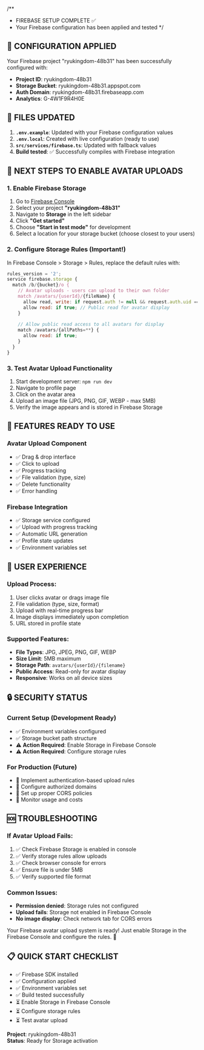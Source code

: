 /**
 * FIREBASE SETUP COMPLETE ✅
 * Your Firebase configuration has been applied and tested
 */

## 🎉 CONFIGURATION APPLIED

Your Firebase project "ryukingdom-48b31" has been successfully configured with:

- **Project ID**: ryukingdom-48b31
- **Storage Bucket**: ryukingdom-48b31.appspot.com
- **Auth Domain**: ryukingdom-48b31.firebaseapp.com
- **Analytics**: G-4W1F9R4H0E

## 📁 FILES UPDATED

1. **`.env.example`**: Updated with your Firebase configuration values
2. **`.env.local`**: Created with live configuration (ready to use)
3. **`src/services/firebase.ts`**: Updated with fallback values
4. **Build tested**: ✅ Successfully compiles with Firebase integration

## 🚀 NEXT STEPS TO ENABLE AVATAR UPLOADS

### 1. **Enable Firebase Storage**
1. Go to [Firebase Console](https://console.firebase.google.com/)
2. Select your project **"ryukingdom-48b31"**
3. Navigate to **Storage** in the left sidebar
4. Click **"Get started"**
5. Choose **"Start in test mode"** for development
6. Select a location for your storage bucket (choose closest to your users)

### 2. **Configure Storage Rules** (Important!)
In Firebase Console > Storage > Rules, replace the default rules with:

```javascript
rules_version = '2';
service firebase.storage {
  match /b/{bucket}/o {
    // Avatar uploads - users can upload to their own folder
    match /avatars/{userId}/{fileName} {
      allow read, write: if request.auth != null && request.auth.uid == userId;
      allow read: if true; // Public read for avatar display
    }
    
    // Allow public read access to all avatars for display
    match /avatars/{allPaths=**} {
      allow read: if true;
    }
  }
}
```

### 3. **Test Avatar Upload Functionality**
1. Start development server: `npm run dev`
2. Navigate to profile page
3. Click on the avatar area
4. Upload an image file (JPG, PNG, GIF, WEBP - max 5MB)
5. Verify the image appears and is stored in Firebase Storage

## 🔧 FEATURES READY TO USE

### **Avatar Upload Component**
- ✅ Drag & drop interface
- ✅ Click to upload
- ✅ Progress tracking
- ✅ File validation (type, size)
- ✅ Delete functionality
- ✅ Error handling

### **Firebase Integration**
- ✅ Storage service configured
- ✅ Upload with progress tracking
- ✅ Automatic URL generation
- ✅ Profile state updates
- ✅ Environment variables set

## 🎨 USER EXPERIENCE

### **Upload Process:**
1. User clicks avatar or drags image file
2. File validation (type, size, format)
3. Upload with real-time progress bar
4. Image displays immediately upon completion
5. URL stored in profile state

### **Supported Features:**
- **File Types**: JPG, JPEG, PNG, GIF, WEBP
- **Size Limit**: 5MB maximum
- **Storage Path**: `avatars/{userId}/{filename}`
- **Public Access**: Read-only for avatar display
- **Responsive**: Works on all device sizes

## 🔒 SECURITY STATUS

### **Current Setup** (Development Ready)
- ✅ Environment variables configured
- ✅ Storage bucket path structure
- ⚠️ **Action Required**: Enable Storage in Firebase Console
- ⚠️ **Action Required**: Configure storage rules

### **For Production** (Future)
- 🔐 Implement authentication-based upload rules
- 🔐 Configure authorized domains
- 🔐 Set up proper CORS policies
- 🔐 Monitor usage and costs

## 🆘 TROUBLESHOOTING

### **If Avatar Upload Fails:**
1. ✅ Check Firebase Storage is enabled in console
2. ✅ Verify storage rules allow uploads
3. ✅ Check browser console for errors
4. ✅ Ensure file is under 5MB
5. ✅ Verify supported file format

### **Common Issues:**
- **Permission denied**: Storage rules not configured
- **Upload fails**: Storage not enabled in Firebase Console
- **No image display**: Check network tab for CORS errors

Your Firebase avatar upload system is ready! Just enable Storage in the Firebase Console and configure the rules. 🚀

## 📋 QUICK START CHECKLIST

- ✅ Firebase SDK installed
- ✅ Configuration applied
- ✅ Environment variables set
- ✅ Build tested successfully
- ⏳ Enable Storage in Firebase Console
- ⏳ Configure storage rules
- ⏳ Test avatar upload

**Project**: ryukingdom-48b31  
**Status**: Ready for Storage activation
